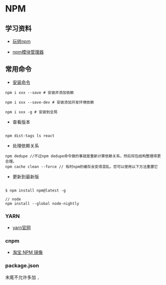 # NPM
## 学习资料

- [玩转npm](http://www.alloyteam.com/2016/03/master-npm/)

- [npm模块管理器](http://javascript.ruanyifeng.com/nodejs/npm.html#toc0)

## 常用命令

- [安装命令](https://docs.npmjs.com/cli/install)

```
npm i xxx --save # 安装并添加依赖

npm i xxx --save-dev # 安装添加开发环境依赖

npm i xxx -g # 安装到全局
```



- 查看版本

```

npm dist-tags ls react

```



- 处理依赖关系
```
npm dedupe //不过npm dedupe命令做的事就是重新计算依赖关系，然后将包结构整理得更合理。
npm cache clean --force // 有时npm的缓存会变得混乱。您可以使用以下方法重置它
```



- 更新到最新版

```

$ npm install npm@latest -g

// node
npm install --global node-nightly
```


### YARN
- [yarn官网](https://yarnpkg.com/)

### cnpm
- [淘宝 NPM 镜像](https://npm.taobao.org/)

### package.json
末尾不允许多加 `,`
